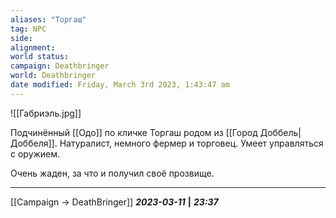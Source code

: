 ```yaml
---
aliases: "Торгаш"
tag: NPC
side: 
alignment: 
world status: 
campaign: Deathbringer
world: Deathbringer
date modified: Friday, March 3rd 2023, 1:43:47 am
---
```

![[Габриэль.jpg]]

Подчинённый [[Одо]] по кличке Торгаш родом из [[Город Доббель|Доббеля]]. Натуралист, немного фермер и торговец. Умеет управляться с оружием.

Очень жаден, за что и получил своё прозвище.
___
[[Campaign → DeathBringer]]
***2023-03-11*** **|** ***23:37***
 

